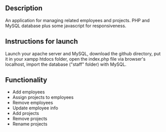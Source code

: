 <h2>Description</h2>

An application for managing related employees and projects. PHP and MySQL database plus some javascript for responsiveness.

<h2>Instructions for launch</h2>

Launch your apache server and MySQL, download the github directory, put it in your xampp htdocs folder, open the index.php file via browser's localhost, import the database ("staff" folder) with MySQL.

<h2>Functionality</h2>

<ul>
    <li>Add employees</li>
    <li>Assign projects to employees</li>
    <li>Remove employees</li>
    <li>Update employee info</li>
    <li>Add projects</li>
    <li>Remove projects</li>
    <li>Rename projects</li>
</ul>